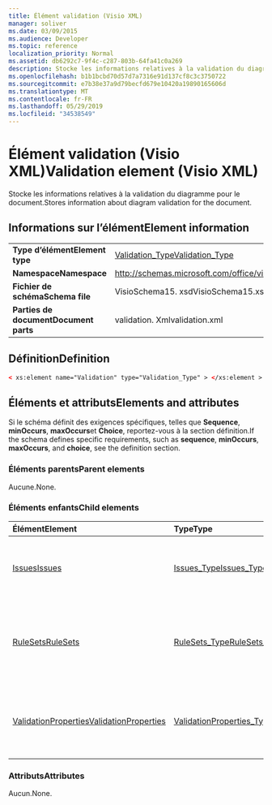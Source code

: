 ```yaml
---
title: Élément validation (Visio XML)
manager: soliver
ms.date: 03/09/2015
ms.audience: Developer
ms.topic: reference
localization_priority: Normal
ms.assetid: db6292c7-9f4c-c287-803b-64fa41c0a269
description: Stocke les informations relatives à la validation du diagramme pour le document.
ms.openlocfilehash: b1b1bcbd70d57d7a7316e91d137cf8c3c3750722
ms.sourcegitcommit: e7b38e37a9d79becfd679e10420a19890165606d
ms.translationtype: MT
ms.contentlocale: fr-FR
ms.lasthandoff: 05/29/2019
ms.locfileid: "34538549"
---
```

# <a name="validation-element-visio-xml"></a><span data-ttu-id="c5afc-103">Élément validation (Visio XML)</span><span class="sxs-lookup"><span data-stu-id="c5afc-103">Validation element (Visio XML)</span></span>

<span data-ttu-id="c5afc-104">Stocke les informations relatives à la validation du diagramme pour le document.</span><span class="sxs-lookup"><span data-stu-id="c5afc-104">Stores information about diagram validation for the document.</span></span>
  
## <a name="element-information"></a><span data-ttu-id="c5afc-105">Informations sur l’élément</span><span class="sxs-lookup"><span data-stu-id="c5afc-105">Element information</span></span>

|||
|:-----|:-----|
|<span data-ttu-id="c5afc-106">**Type d’élément**</span><span class="sxs-lookup"><span data-stu-id="c5afc-106">**Element type**</span></span> <br/> |[<span data-ttu-id="c5afc-107">Validation_Type</span><span class="sxs-lookup"><span data-stu-id="c5afc-107">Validation_Type</span></span>](validation_type-complextypevisio-xml.md) <br/> |
|<span data-ttu-id="c5afc-108">**Namespace**</span><span class="sxs-lookup"><span data-stu-id="c5afc-108">**Namespace**</span></span> <br/> |http://schemas.microsoft.com/office/visio/2012/main  <br/> |
|<span data-ttu-id="c5afc-109">**Fichier de schéma**</span><span class="sxs-lookup"><span data-stu-id="c5afc-109">**Schema file**</span></span> <br/> |<span data-ttu-id="c5afc-110">VisioSchema15. xsd</span><span class="sxs-lookup"><span data-stu-id="c5afc-110">VisioSchema15.xsd</span></span>  <br/> |
|<span data-ttu-id="c5afc-111">**Parties de document**</span><span class="sxs-lookup"><span data-stu-id="c5afc-111">**Document parts**</span></span> <br/> |<span data-ttu-id="c5afc-112">validation. Xml</span><span class="sxs-lookup"><span data-stu-id="c5afc-112">validation.xml</span></span>  <br/> |
   
## <a name="definition"></a><span data-ttu-id="c5afc-113">Définition</span><span class="sxs-lookup"><span data-stu-id="c5afc-113">Definition</span></span>

```XML
< xs:element name="Validation" type="Validation_Type" > </xs:element >
```

## <a name="elements-and-attributes"></a><span data-ttu-id="c5afc-114">Éléments et attributs</span><span class="sxs-lookup"><span data-stu-id="c5afc-114">Elements and attributes</span></span>

<span data-ttu-id="c5afc-115">Si le schéma définit des exigences spécifiques, telles que **Sequence**, **minOccurs**, **maxOccurs**et **Choice**, reportez-vous à la section définition.</span><span class="sxs-lookup"><span data-stu-id="c5afc-115">If the schema defines specific requirements, such as **sequence**, **minOccurs**, **maxOccurs**, and **choice**, see the definition section.</span></span> 
  
### <a name="parent-elements"></a><span data-ttu-id="c5afc-116">Éléments parents</span><span class="sxs-lookup"><span data-stu-id="c5afc-116">Parent elements</span></span>

<span data-ttu-id="c5afc-117">Aucune.</span><span class="sxs-lookup"><span data-stu-id="c5afc-117">None.</span></span>
  
### <a name="child-elements"></a><span data-ttu-id="c5afc-118">Éléments enfants</span><span class="sxs-lookup"><span data-stu-id="c5afc-118">Child elements</span></span>

|<span data-ttu-id="c5afc-119">**Élément**</span><span class="sxs-lookup"><span data-stu-id="c5afc-119">**Element**</span></span>|<span data-ttu-id="c5afc-120">**Type**</span><span class="sxs-lookup"><span data-stu-id="c5afc-120">**Type**</span></span>|<span data-ttu-id="c5afc-121">**Description**</span><span class="sxs-lookup"><span data-stu-id="c5afc-121">**Description**</span></span>|
|:-----|:-----|:-----|
|[<span data-ttu-id="c5afc-122">Issues</span><span class="sxs-lookup"><span data-stu-id="c5afc-122">Issues</span></span>](issues-element-validation_type-complextypevisio-xml.md) <br/> |[<span data-ttu-id="c5afc-123">Issues_Type</span><span class="sxs-lookup"><span data-stu-id="c5afc-123">Issues_Type</span></span>](issues_type-complextypevisio-xml.md) <br/> |<span data-ttu-id="c5afc-124">Contient tous les éléments de **problème** pour le document.</span><span class="sxs-lookup"><span data-stu-id="c5afc-124">Contains all the **Issue** elements for the document.</span></span>  <br/> |
|[<span data-ttu-id="c5afc-125">RuleSets</span><span class="sxs-lookup"><span data-stu-id="c5afc-125">RuleSets</span></span>](rulesets-element-validation_type-complextypevisio-xml.md) <br/> |[<span data-ttu-id="c5afc-126">RuleSets_Type</span><span class="sxs-lookup"><span data-stu-id="c5afc-126">RuleSets_Type</span></span>](rulesets_type-complextypevisio-xml.md) <br/> |<span data-ttu-id="c5afc-127">Inclut un élément **RuleSet** pour chaque ensemble de règles de validation dans le document.</span><span class="sxs-lookup"><span data-stu-id="c5afc-127">Includes a **RuleSet** element for each validation rule set in the document.</span></span>  <br/> |
|[<span data-ttu-id="c5afc-128">ValidationProperties</span><span class="sxs-lookup"><span data-stu-id="c5afc-128">ValidationProperties</span></span>](validationproperties-element-validation_type-complextypevisio-xml.md) <br/> |[<span data-ttu-id="c5afc-129">ValidationProperties_Type</span><span class="sxs-lookup"><span data-stu-id="c5afc-129">ValidationProperties_Type</span></span>](validationproperties_type-complextypevisio-xml.md) <br/> |<span data-ttu-id="c5afc-130">Encapsule les propriétés liées à la validation du document.</span><span class="sxs-lookup"><span data-stu-id="c5afc-130">Encapsulates the properties that are related to the document's validation.</span></span>  <br/> |
   
### <a name="attributes"></a><span data-ttu-id="c5afc-131">Attributs</span><span class="sxs-lookup"><span data-stu-id="c5afc-131">Attributes</span></span>

<span data-ttu-id="c5afc-132">Aucun.</span><span class="sxs-lookup"><span data-stu-id="c5afc-132">None.</span></span>
  

